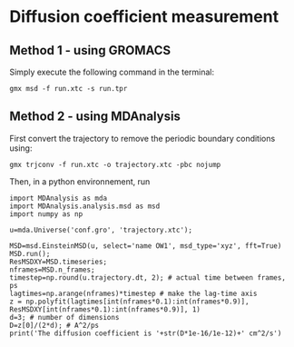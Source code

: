 # Diffusion coefficient measurement

## Method 1 - using GROMACS

Simply execute the following command in the terminal:
```
gmx msd -f run.xtc -s run.tpr
```

## Method 2 - using MDAnalysis

First convert the trajectory to remove the periodic boundary conditions using:
```
gmx trjconv -f run.xtc -o trajectory.xtc -pbc nojump
```

Then, in a python environnement, run

```
import MDAnalysis as mda
import MDAnalysis.analysis.msd as msd
import numpy as np

u=mda.Universe('conf.gro', 'trajectory.xtc');

MSD=msd.EinsteinMSD(u, select='name OW1', msd_type='xyz', fft=True)
MSD.run();
ResMSDXY=MSD.timeseries;
nframes=MSD.n_frames;
timestep=np.round(u.trajectory.dt, 2); # actual time between frames, ps
lagtimes=np.arange(nframes)*timestep # make the lag-time axis
z = np.polyfit(lagtimes[int(nframes*0.1):int(nframes*0.9)], ResMSDXY[int(nframes*0.1):int(nframes*0.9)], 1)
d=3; # number of dimensions
D=z[0]/(2*d); # A^2/ps
print('The diffusion coefficient is '+str(D*1e-16/1e-12)+' cm^2/s')
```
